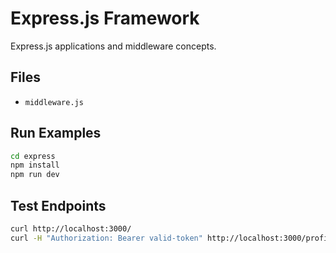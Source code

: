 # Express.js Framework

Express.js applications and middleware concepts.

## Files

- `middleware.js`

## Run Examples

```bash
cd express
npm install
npm run dev
```

## Test Endpoints

```bash
curl http://localhost:3000/
curl -H "Authorization: Bearer valid-token" http://localhost:3000/profile
```